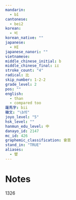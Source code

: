 ```yaml
---
mandarin:
  - bǐ
cantonese:
  - bei2
korean:
  - 비
korean_native: ""
japanese:
  - HI
japanese_nanori: ""
vietnamese:
middle_chinese_initial: b
middle_chinese_final: iɪ
stroke_count: "4"
radical: 比
skip_number: 1-2-2
grade_level: 2
pos: ""
english:
  - than
  - compared too
羅馬字: bii
韓文: "\b븨"
joyo_level: "5"
hsk_level: ""
hanmun_edu_level: 中
danayo_id: 2147
mc_id: 426
graphemic_classification: 會意
stand_in: "TRUE"
aliases:
  - 譬
---
```


# Notes
1326

